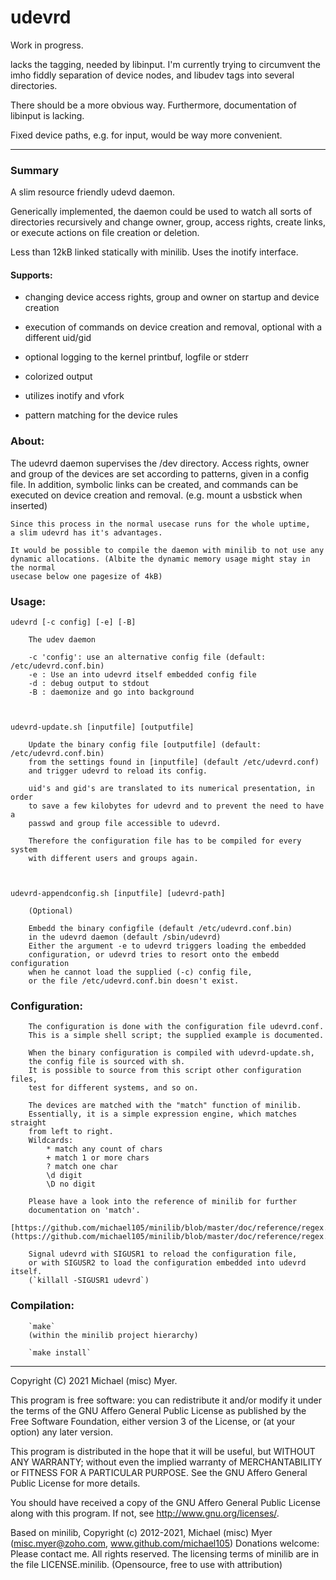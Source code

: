 
 udevrd
========


Work in progress.

lacks the tagging, needed by libinput. I'm currently trying to circumvent the 
imho fiddly separation of device nodes, and libudev tags into several directories.

There should be a more obvious way. Furthermore, documentation of libinput is lacking.

Fixed device paths, e.g. for input, would be way more convenient.




--------

### Summary

A slim resource friendly udevd daemon. 

Generically implemented, the daemon could be used to watch all sorts of directories
recursively and change owner, group, access rights, create links,
or execute actions on file creation or deletion.

Less than 12kB linked statically with minilib.
Uses the inotify interface.



#### Supports: 

* changing device access rights, group and owner on startup and device creation

* execution of commands on device creation and removal, optional with a different uid/gid

* optional logging to the kernel printbuf, logfile or stderr

* colorized output

* utilizes inotify and vfork

* pattern matching for the device rules



### About:
 
  The udevrd daemon supervises the /dev directory.
	Access rights, owner and group of the devices are set according to patterns,
	given in a config file.
	In addition, symbolic links can be created,
	and commands can be executed on device creation and removal.
	(e.g. mount a usbstick when inserted)

	Since this process in the normal usecase runs for the whole uptime,
	a slim udevrd has it's advantages. 

	It would be possible to compile the daemon with minilib to not use any
	dynamic allocations. (Albite the dynamic memory usage might stay in the normal
	usecase below one pagesize of 4kB)



### Usage:
	
	udevrd [-c config] [-e] [-B]
		
		The udev daemon

		-c 'config': use an alternative config file (default: /etc/udevrd.conf.bin)
		-e : Use an into udevrd itself embedded config file
		-d : debug output to stdout
		-B : daemonize and go into background



	udevrd-update.sh [inputfile] [outputfile]
	  
		Update the binary config file [outputfile] (default: /etc/udevrd.conf.bin)
		from the settings found in [inputfile] (default /etc/udevrd.conf)
		and trigger udevrd to reload its config.
		
		uid's and gid's are translated to its numerical presentation, in order
		to save a few kilobytes for udevrd and to prevent the need to have a
		passwd and group file accessible to udevrd.

		Therefore the configuration file has to be compiled for every system
		with different users and groups again.



	udevrd-appendconfig.sh [inputfile] [udevrd-path]

		(Optional)

		Embedd the binary configfile (default /etc/udevrd.conf.bin)
		in the udevrd daemon (default /sbin/udevrd)
		Either the argument -e to udevrd triggers loading the embedded
		configuration, or udevrd tries to resort onto the embedd configuration
		when he cannot load the supplied (-c) config file, 
		or the file /etc/udevrd.conf.bin doesn't exist.



### Configuration:
		
		The configuration is done with the configuration file udevrd.conf.
		This is a simple shell script; the supplied example is documented.

		When the binary configuration is compiled with udevrd-update.sh,
		the config file is sourced with sh.
		It is possible to source from this script other configuration files,
		test for different systems, and so on.

		The devices are matched with the "match" function of minilib.
		Essentially, it is a simple expression engine, which matches straight
		from left to right. 
		Wildcards: 
			* match any count of chars 
			+ match 1 or more chars 
			? match one char
			\d digit 
			\D no digit 

		Please have a look into the reference of minilib for further 
		documentation on 'match'.
		[https://github.com/michael105/minilib/blob/master/doc/reference/regex.asc#match](https://github.com/michael105/minilib/blob/master/doc/reference/regex.asc#match)

		Signal udevrd with SIGUSR1 to reload the configuration file,
		or with SIGUSR2 to load the configuration embedded into udevrd itself.
		(`killall -SIGUSR1 udevrd`)



### Compilation:

		`make`
		(within the minilib project hierarchy)

		`make install`





-------------------------------------------------------------------------------

Copyright (C) 2021 Michael (misc) Myer.

This program is free software: you can redistribute it and/or modify
it under the terms of the GNU Affero General Public License as
published by the Free Software Foundation, either version 3 of the
License, or (at your option) any later version.

This program is distributed in the hope that it will be useful,
but WITHOUT ANY WARRANTY; without even the implied warranty of
MERCHANTABILITY or FITNESS FOR A PARTICULAR PURPOSE.  See the
GNU Affero General Public License for more details.

You should have received a copy of the GNU Affero General Public License
along with this program.  If not, see <http://www.gnu.org/licenses/>.


Based on minilib,
Copyright (c) 2012-2021, Michael (misc) Myer
(misc.myer@zoho.com, www.github.com/michael105)
Donations welcome: Please contact me.
All rights reserved.
The licensing terms of minilib are in the file LICENSE.minilib.
(Opensource, free to use with attribution)






